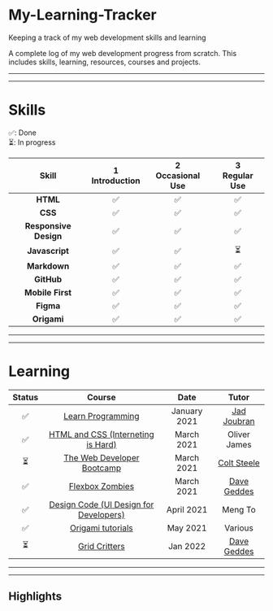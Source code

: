# My-Learning-Tracker
Keeping a track of my web development skills and learning

A complete log of my web development progress from scratch. This includes skills, learning, resources, courses and projects. 

---
---

# Skills   

✅: Done <br>
⏳: In progress 


|        Skill         |  1<br>Introduction   |  2<br>Occasional Use   |   3<br>Regular Use     |
|:--------------------:| :-------------------:| :---------------------:| :---------------------:|
|     **HTML**         |          ✅          |         ✅             |        ✅              |
|     **CSS**          |          ✅          |         ✅             |        ✅              |
| **Responsive Design**|          ✅          |         ✅             |        ✅              | 
|  **Javascript**      |          ✅          |         ✅             |        ⏳              |
|  **Markdown**        |          ✅          |         ✅             |        ✅              |
|  **GitHub**          |          ✅          |         ✅             |        ✅              |
|  **Mobile First**    |          ✅          |         ✅             |        ✅              |
|  **Figma**           |          ✅          |         ✅             |        ✅              |
|  **Origami**         |          ✅          |         ✅             |        ✅              |

---
---

# Learning

|  Status   |  Course                                     | Date         | Tutor         |
|:---------:|:-------------------------------------------:|:------------:|:-------------:|
|   ✅      | [Learn Programming]                         | January 2021   | [Jad Joubran] |
|   ✅      | [HTML and CSS (Interneting is Hard)]         | March 2021    | Oliver James  |
|   ⏳      | [The Web Developer Bootcamp]                 | March 2021    | [Colt Steele] |
|   ✅      | [Flexbox Zombies]                            | March 2021    | [Dave Geddes] |
|   ✅      | [Design Code (UI Design for Developers)]     | April 2021    | Meng To       |
|   ✅      | [Origami tutorials]                          | May 2021      | Various       |
|   ⏳      | [Grid Critters]                              | Jan 2022      | [Dave Geddes] |

[//]:# (Reference links to courses)
[Learn Programming]:https://learnprogramming.online/
[HTML and CSS (Interneting is Hard)]: https://www.internetingishard.com/ 
[The Web Developer Bootcamp]: https://www.udemy.com/course/the-web-developer-bootcamp/
[Flexbox Zombies]:  https://flexboxzombies.com/p/flexbox-zombies 
[Design Code (UI Design for Developers)]: https://designcode.io/ui-design
[Origami tutorials]: https://origami.design/tutorials/
[Grid Critters]: https://gridcritters.com/


[//]:# (Reference links to tutors)
[Jad Joubran]:https://twitter.com/joubranjad
[Colt Steele]: https://www.udemy.com/user/coltsteele/
[Dave Geddes]: https://twitter.com/geddski?ref_src=twsrc%5Egoogle%7Ctwcamp%5Eserp%7Ctwgr%5Eauthor
[Meng To]: https://twitter.com/MengTo
----
----
## Highlights 



